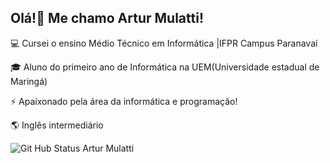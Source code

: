 ## Olá!👋 Me chamo Artur Mulatti!
💻 Cursei o ensino Médio Técnico em Informática |IFPR Campus Paranavaí

🎓 Aluno do primeiro ano de Informática na UEM(Universidade estadual de Maringá)

⚡ Apaixonado pela área da informática e programação!

🌎 Inglês intermediário


![Git Hub Status Artur Mulatti](https://github-readme-stats.vercel.app/api?username=arturmulatti&show_icons=true&theme=transparent)
<!--
**arturmulatti/arturmulatti** is a ✨ _special_ ✨ repository because its `README.md` (this file) appears on your GitHub profile.

Here are some ideas to get you started:

- 🔭 I’m currently working on ...
- 🌱 I’m currently learning ...
- 👯 I’m looking to collaborate on ...
- 🤔 I’m looking for help with ...
- 💬 Ask me about ...
- 📫 How to reach me: ...
- 😄 Pronouns: ...
- ⚡ Fun fact: ...
-->
